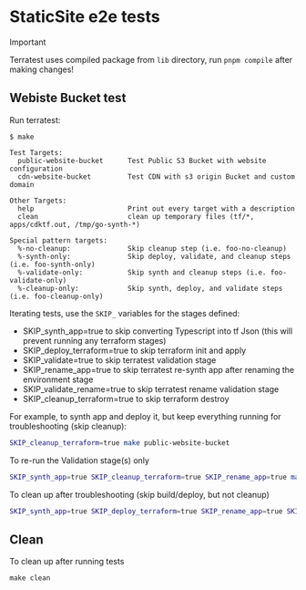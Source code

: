 # StaticSite e2e tests

> [!IMPORTANT]
> Terratest uses compiled package from `lib` directory, run `pnpm compile` after making changes!

## Webiste Bucket test

Run terratest:

```console
$ make

Test Targets:
  public-website-bucket      Test Public S3 Bucket with website configuration
  cdn-website-bucket         Test CDN with s3 origin Bucket and custom domain

Other Targets:
  help                       Print out every target with a description
  clean                      clean up temporary files (tf/*, apps/cdktf.out, /tmp/go-synth-*)

Special pattern targets:
  %-no-cleanup:              Skip cleanup step (i.e. foo-no-cleanup)
  %-synth-only:              Skip deploy, validate, and cleanup steps (i.e. foo-synth-only)
  %-validate-only:           Skip synth and cleanup steps (i.e. foo-validate-only)
  %-cleanup-only:            Skip synth, deploy, and validate steps (i.e. foo-cleanup-only)
```

Iterating tests, use the `SKIP_` variables for the stages defined:

- SKIP_synth_app=true to skip converting Typescript into tf Json (this will prevent running any terraform stages)
- SKIP_deploy_terraform=true to skip terraform init and apply
- SKIP_validate=true to skip terratest validation stage
- SKIP_rename_app=true to skip terratest re-synth app after renaming the environment stage
- SKIP_validate_rename=true to skip terratest rename validation stage
- SKIP_cleanup_terraform=true to skip terraform destroy

For example, to synth app and deploy it, but keep everything running for troubleshooting (skip cleanup):

```sh
SKIP_cleanup_terraform=true make public-website-bucket
```

To re-run the Validation stage(s) only

```sh
SKIP_synth_app=true SKIP_cleanup_terraform=true SKIP_rename_app=true make public-website-bucket
```

To clean up after troubleshooting (skip build/deploy, but not cleanup)

```sh
SKIP_synth_app=true SKIP_deploy_terraform=true SKIP_rename_app=true SKIP_validate=true SKIP_validate_rename=true make public-website-bucket
```

## Clean

To clean up after running tests

```console
make clean
```
